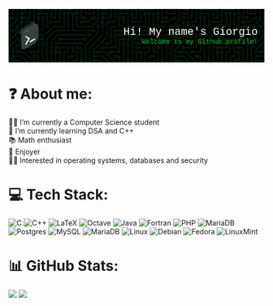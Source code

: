 ![Header](./github-header-image_v2.png)
# ❓ About me:
👨‍🎓 I’m currently a Computer Science student <br> 🌱 I’m currently learning DSA and C++ <br> 📚 Math enthusiast <br> 🐧 Enjoyer <br> 👨‍💻 Interested in operating systems, databases and security

# 💻 Tech Stack:

![C](https://img.shields.io/badge/c-%2300599C.svg?style=for-the-badge&logo=c&logoColor=white) ![C++](https://img.shields.io/badge/c++-%2300599C.svg?style=for-the-badge&logo=c%2B%2B&logoColor=white) ![LaTeX](https://img.shields.io/badge/latex-%23008080.svg?style=for-the-badge&logo=latex&logoColor=white) ![Octave](https://img.shields.io/badge/OCTAVE-darkblue?style=for-the-badge&logo=octave&logoColor=fcd683) ![Java](https://img.shields.io/badge/java-%23ED8B00.svg?style=for-the-badge&logo=openjdk&logoColor=white) ![Fortran](https://img.shields.io/badge/Fortran-%23734F96.svg?style=for-the-badge&logo=fortran&logoColor=white) ![PHP](https://img.shields.io/badge/php-%23777BB4.svg?style=for-the-badge&logo=php&logoColor=white) ![MariaDB](https://img.shields.io/badge/MariaDB-003545?style=for-the-badge&logo=mariadb&logoColor=white) ![Postgres](https://img.shields.io/badge/postgres-%23316192.svg?style=for-the-badge&logo=postgresql&logoColor=white) ![MySQL](https://img.shields.io/badge/mysql-%2300000f.svg?style=for-the-badge&logo=mysql&logoColor=white) ![MariaDB](https://img.shields.io/badge/MariaDB-003545?style=for-the-badge&logo=mariadb&logoColor=white) ![Linux](https://img.shields.io/badge/Linux-FCC624?style=for-the-badge&logo=linux&logoColor=black) ![Debian](https://img.shields.io/badge/Debian-A81D33?style=or-the-badge=debian&logoColor=white) ![Fedora](https://img.shields.io/badge/Fedora-51A2DA?style=for-the-badge=fedora&logoColor=white) ![LinuxMint](https://img.shields.io/badge/Linux_Mint-87CF3E?style=for-the-badge=linux-mint&logoColor=white)
# 📊 GitHub Stats:
![](https://github-readme-stats.vercel.app/api?username=Giordi9902&theme=vue-dark&hide_border=false&include_all_commits=true&count_private=true)
![](https://github-readme-streak-stats.herokuapp.com/?user=Giordi9902&theme=vue-dark&hide_border=false)
<!-- Proudly created with GPRM ( https://gprm.itsvg.in ) -->

